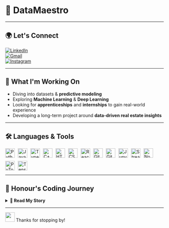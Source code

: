 # 🤖 DataMaestro

---

## 🌍 Let's Connect

[![LinkedIn](https://img.shields.io/badge/-LinkedIn-blue?style=flat-square&logo=Linkedin&logoColor=white)](https://www.linkedin.com/in/onovaehonour3442/)  
[![Gmail](https://img.shields.io/badge/-Gmail-d14836?style=flat-square&logo=Gmail&logoColor=white)](mailto:dbosshonour@gmail.com)  
[![Instagram](https://img.shields.io/badge/-Instagram-fe5c8f?style=flat-square&logo=Instagram&logoColor=white)](https://www.instagram.com/_honourthegeek_/)

---

## 🔭 What I'm Working On

- Diving into datasets & **predictive modeling**
- Exploring **Machine Learning** & **Deep Learning**
- Looking for **apprenticeships** and **internships** to gain real-world experience
- Developing a long-term project around **data-driven real estate insights**

---

## 🛠️ Languages & Tools
<div style="display: flex; gap: 10px; align-items: center; flex-wrap: wrap;">
<!-- Programming Languages -->
<img alt="Python" width="30px" src="https://cdn.jsdelivr.net/gh/devicons/devicon/icons/python/python-original.svg" />
<img alt="JavaScript" width="30px" src="https://cdn.jsdelivr.net/gh/devicons/devicon/icons/javascript/javascript-original.svg" />
<img alt="TypeScript" width="30px" src="https://cdn.jsdelivr.net/gh/devicons/devicon/icons/typescript/typescript-original.svg" />
<img alt="C++" width="30px" src="https://cdn.jsdelivr.net/gh/devicons/devicon/icons/cplusplus/cplusplus-original.svg" />

<!-- Web -->
<img alt="HTML5" width="30px" src="https://cdn.jsdelivr.net/gh/devicons/devicon/icons/html5/html5-original.svg" />
<img alt="CSS3" width="30px" src="https://cdn.jsdelivr.net/gh/devicons/devicon/icons/css3/css3-original.svg" />
<img alt="React" width="30px" src="https://cdn.jsdelivr.net/gh/devicons/devicon/icons/react/react-original.svg" />

<!-- Tools & Platforms -->
  <img alt="Git" width="30px" src="https://cdn.jsdelivr.net/gh/devicons/devicon/icons/git/git-original.svg" />
  <img alt="GitHub" width="30px" src="https://cdn.jsdelivr.net/gh/devicons/devicon/icons/github/github-original.svg" />
  <img alt="Jupyter" width="30px" src="https://cdn.jsdelivr.net/gh/devicons/devicon/icons/jupyter/jupyter-original.svg" />
  <img alt="Streamlit" width="30px" src="https://cdn.jsdelivr.net/gh/devicons/devicon/icons/streamlit/streamlit-original.svg" />
  <img alt="Node.js" width="30px" src="https://cdn.jsdelivr.net/gh/devicons/devicon/icons/nodejs/nodejs-original.svg" />

  <!-- AI / ML Frameworks -->
  <img alt="PyTorch" width="30px" src="https://cdn.jsdelivr.net/gh/devicons/devicon/icons/pytorch/pytorch-original.svg" />
  <img alt="TensorFlow" width="30px" src="https://cdn.jsdelivr.net/gh/devicons/devicon/icons/tensorflow/tensorflow-original.svg" />

</div>

---

## 🧠 Honour's Coding Journey

<details>
  <summary><strong>📖 Read My Story</strong></summary>

My journey into data science started with a burning curiosity as a young coder, eager to understand data and its real-world applications — especially in **real estate**.

Over time, I strengthened my skills in **Python**, **statistics**, and **data analysis**. What began as a niche interest soon evolved into a broader fascination with **machine learning** and **predictive modeling**.

I dream of building a **data-driven app** that transforms how insights are used in the real estate space. While I still have academic goals ahead, I'm actively sharpening my skills through **projects** and **internships**, focused on real-world impact over conventional paths.

</details>

---

<img src="https://media.giphy.com/media/WUlplcMpOCEmTGBtBW/giphy.gif" width="30" /> Thanks for stopping by!
